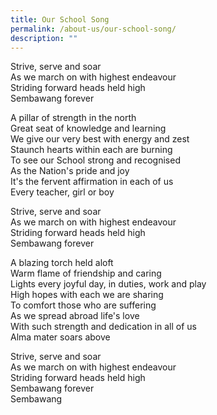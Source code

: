 ```yaml
---
title: Our School Song
permalink: /about-us/our-school-song/
description: ""
---
```

Strive, serve and soar<br>
As we march on with highest endeavour<br>
Striding forward heads held high<br>
Sembawang forever

A pillar of strength in the north<br>
Great seat of knowledge and learning<br>
We give our very best with energy and zest<br>
Staunch hearts within each are burning<br>
To see our School strong and recognised<br>
As the Nation's pride and joy<br>
It's the fervent affirmation in each of us<br>
Every teacher, girl or boy

Strive, serve and soar<br>
As we march on with highest endeavour<br>
Striding forward heads held high<br>
Sembawang forever

A blazing torch held aloft<br>
Warm flame of friendship and caring<br>
Lights every joyful day, in duties, work and play<br>
High hopes with each we are sharing<br>
To comfort those who are suffering<br>
As we spread abroad life's love<br>
With such strength and dedication in all of us<br>
Alma mater soars above

Strive, serve and soar<br>
As we march on with highest endeavour<br>
Striding forward heads held high<br>
Sembawang forever<br>
Sembawang
